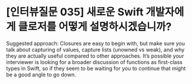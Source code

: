 # [인터뷰질문 035] 새로운 Swift 개발자에게 클로저를 어떻게 설명하시겠습니까?

Suggested approach: Closures are easy to begin with, but make sure you talk about capturing of values, capture lists (unowned vs weak), and why they are actually useful compared to other approaches. It’s possible your interviewer is looking for a broader discussion of functions as first-class types in Swift, so if they seem to be waiting for you to continue that might be a good angle to go down.

 
